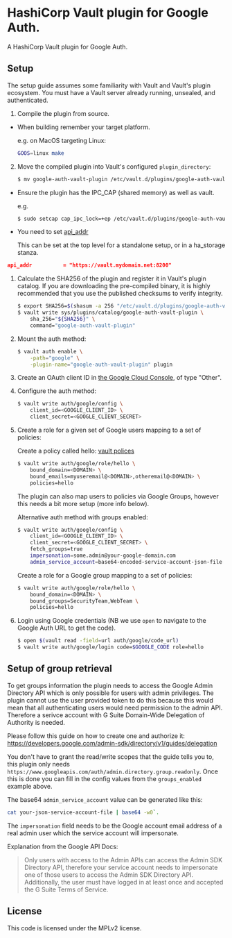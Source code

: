 # HashiCorp Vault plugin for Google Auth.

A HashiCorp Vault plugin for Google Auth.

## Setup

The setup guide assumes some familiarity with Vault and Vault's plugin
ecosystem. You must have a Vault server already running, unsealed, and
authenticated.

1. Compile the plugin from source.

* When building remember your target platform.

  e.g. on MacOS targeting Linux:
  ```sh
  GOOS=linux make
  ```

2. Move the compiled plugin into Vault's configured `plugin_directory`:

   ```sh
   $ mv google-auth-vault-plugin /etc/vault.d/plugins/google-auth-vault-plugin
   ```

* Ensure the plugin has the IPC_CAP (shared memory) as well as vault.

  e.g.
  ```sh
  $ sudo setcap cap_ipc_lock=+ep /etc/vault.d/plugins/google-auth-vault-plugin
  ```

* You need to set [api_addr](https://www.vaultproject.io/docs/configuration/index.html#api_addr)

  This can be set at the top level for a standalone setup, or in a ha_storage stanza.

```json
api_addr          = "https://vault.mydomain.net:8200"
```

1. Calculate the SHA256 of the plugin and register it in Vault's plugin catalog.
If you are downloading the pre-compiled binary, it is highly recommended that
you use the published checksums to verify integrity.

   ```sh
   $ export SHA256=$(shasum -a 256 "/etc/vault.d/plugins/google-auth-vault-plugin" | cut -d' ' -f1)
   $ vault write sys/plugins/catalog/google-auth-vault-plugin \
       sha_256="${SHA256}" \
       command="google-auth-vault-plugin"
   ```

1. Mount the auth method:

   ```sh
   $ vault auth enable \
       -path="google" \
       -plugin-name="google-auth-vault-plugin" plugin
   ```

1. Create an OAuth client ID in [the Google Cloud Console](https://console.cloud.google.com/apis/credentials), of type "Other".

1. Configure the auth method:

   ```sh
   $ vault write auth/google/config \
       client_id=<GOOGLE_CLIENT_ID> \
       client_secret=<GOOGLE_CLIENT_SECRET>
   ```

1. Create a role for a given set of Google users mapping to a set of policies:

   Create a policy called hello: [vault polices](https://www.vaultproject.io/intro/getting-started/policies.html)

   ```sh
   $ vault write auth/google/role/hello \
       bound_domain=<DOMAIN> \
       bound_emails=myuseremail@<DOMAIN>,otheremail@<DOMAIN> \
       policies=hello
   ```

   The plugin can also map users to policies via Google Groups, however this needs a bit more setup (more info below).

   Alternative auth method with groups enabled:
   ```sh
   $ vault write auth/google/config \
       client_id=<GOOGLE_CLIENT_ID> \
       client_secret=<GOOGLE_CLIENT_SECRET> \
       fetch_groups=true
       impersonation=some.admin@your-google-domain.com
       admin_service_account=base64-encoded-service-account-json-file
   ```

   Create a role for a Google group mapping to a set of policies:
   ```sh
   $ vault write auth/google/role/hello \
       bound_domain=<DOMAIN> \
       bound_groups=SecurityTeam,WebTeam \
       policies=hello
   ```

1. Login using Google credentials (NB we use `open` to navigate to the Google Auth URL to get the code).

   ```sh
   $ open $(vault read -field=url auth/google/code_url)
   $ vault write auth/google/login code=$GOOGLE_CODE role=hello
   ```


## Setup of group retrieval

To get groups information the plugin needs to access the Google Admin Directory API which is only possible for users with admin privileges. The plugin cannot use the user provided token to do this because this would mean that all authenticating users would need permission to the admin API. Therefore a serivce account with G Suite Domain-Wide Delegation of Authority is needed.

Please follow this guide on how to create one and authorize it: https://developers.google.com/admin-sdk/directory/v1/guides/delegation

You don't have to grant the read/write scopes that the guide tells you to, this plugin only needs `https://www.googleapis.com/auth/admin.directory.group.readonly`.
Once this is done you can fill in the config values from the `groups_enabled` example above.

The base64 `admin_service_account` value can be generated like this:

```sh
cat your-json-service-account-file | base64 -w0`.
```

The `impersonation` field needs to be the Google account email address of a real admin user which the service account will impersonate.

Explanation from the Google API Docs:

> Only users with access to the Admin APIs can access the Admin SDK Directory API, therefore your service account needs to impersonate one of those users to access the Admin SDK Directory API. Additionally, the user must have logged in at least once and accepted the G Suite Terms of Service.


## License

This code is licensed under the MPLv2 license.
